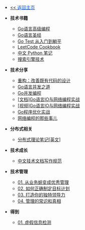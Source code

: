 <!-- ./_sidebar.md -->
- [<< <font color="#0056fd">返回主页</font>](/)
  
- **技术书籍**
    - [Go语言高级编程](./books/advanced-go-programming-book/)
    - [Go语言圣经](./books/gopl-zh/)
    - [Go Test 从入门到躺平](./books/Go-Test-from-beginner-to-lying-flat.md)
    - [LeetCode Cookbook](./books/leetcode-cookbook-go.md)
    - [中文 Python 笔记](./books/notes-python/)
    - [搜索引擎技术](./books/search-engine-book.md)

- **技术分享**
    - [重构：改善既有代码的设计](./books/go-design-code-for-better.md)
    - [Go语言并发之道](./books/go-the-way-of-concurrency-in-go-language.md)
    - [Go并发编程](./books/go-go-concurrent-programming.md)
    - [[文档]Go语言IO与网络编程实战](./books/go-go-language-io-and-network-programming-practice.md)
    - [[视频]Go语言IO与网络编程实战](./books/go-go-language-io-and-network-programming-practice-video.md)
    - [Go程序优化实战](./books/go-go-program-optimization-practice.md)
    - [网络编程的那些事儿](./books/go-network-server.md)

- **分布式相关**
    - [分布式理论笔记[英文]](./books/distributed-theory-notes.md)

- **技术成长**
    - [中文技术文档写作规范](./books/document-style-guide/)

- **技术管理**
    - [01. 从业务蜕变成优秀管理](./books/MTP-Excellent-Manager-Transformation-Plan/01.md)
    - [02. 如何正确制定目标计划](./books/MTP-Excellent-Manager-Transformation-Plan/02.md)
    - [03. 打造你的独特领导力](./books/MTP-Excellent-Manager-Transformation-Plan/03.md)
    - [04. 管理的常识和真相](./books/MTP-Excellent-Manager-Transformation-Plan/04.md)

- **得到**
    - [01. 虚假信息检测](./books/False-information-detection.md)